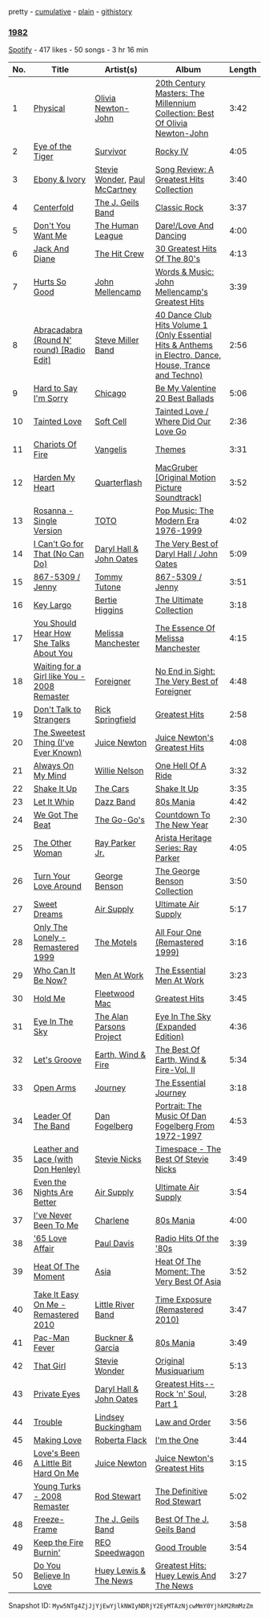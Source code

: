 pretty - [cumulative](/playlists/cumulative/722UH6DU3oigTYKBnfBZSy.md) - [plain](/playlists/plain/722UH6DU3oigTYKBnfBZSy) - [githistory](https://github.githistory.xyz/mackorone/spotify-playlist-archive/blob/main/playlists/plain/722UH6DU3oigTYKBnfBZSy)

### [1982](https://open.spotify.com/playlist/722UH6DU3oigTYKBnfBZSy)

> 

[Spotify](https://open.spotify.com/user/spotify) - 417 likes - 50 songs - 3 hr 16 min

| No. | Title | Artist(s) | Album | Length |
|---|---|---|---|---|
| 1 | [Physical](https://open.spotify.com/track/3FuL7jThtUAjneBm6puQNk) | [Olivia Newton\-John](https://open.spotify.com/artist/4BoRxUdrcgbbq1rxJvvhg9) | [20th Century Masters: The Millennium Collection: Best Of Olivia Newton\-John](https://open.spotify.com/album/5wR3bNU1ycW52RrkP4aAXN) | 3:42 |
| 2 | [Eye of the Tiger](https://open.spotify.com/track/2KH16WveTQWT6KOG9Rg6e2) | [Survivor](https://open.spotify.com/artist/26bcq2nyj5GB7uRr558iQg) | [Rocky IV](https://open.spotify.com/album/3t3BbpFJiGcXl4jI5CRLLA) | 4:05 |
| 3 | [Ebony & Ivory](https://open.spotify.com/track/55CPTPg8SJaIgzcxtvyWdo) | [Stevie Wonder](https://open.spotify.com/artist/7guDJrEfX3qb6FEbdPA5qi), [Paul McCartney](https://open.spotify.com/artist/4STHEaNw4mPZ2tzheohgXB) | [Song Review: A Greatest Hits Collection](https://open.spotify.com/album/0g6DaZtBNmIAiTJGW4n4SR) | 3:40 |
| 4 | [Centerfold](https://open.spotify.com/track/2KCHzneNOkZjY1dxP1kBY4) | [The J\. Geils Band](https://open.spotify.com/artist/69Mj3u4FTUrpyeGNSIaU6F) | [Classic Rock](https://open.spotify.com/album/4m0tVQEuO296yPLtRQBOV2) | 3:37 |
| 5 | [Don't You Want Me](https://open.spotify.com/track/7zhtLp2V3lNXdllknAqbKk) | [The Human League](https://open.spotify.com/artist/1aX2dmV8XoHYCOQRxjPESG) | [Dare!/Love And Dancing](https://open.spotify.com/album/0DhVjSKabBvhgTFPiRYy7F) | 4:00 |
| 6 | [Jack And Diane](https://open.spotify.com/track/7bNBUALnqxUMmS8CPtqoSr) | [The Hit Crew](https://open.spotify.com/artist/76PJKS3IQsf4sSayx2taE0) | [30 Greatest Hits Of The 80's](https://open.spotify.com/album/21I2ovcnifNbMTI9IpjxWT) | 4:13 |
| 7 | [Hurts So Good](https://open.spotify.com/track/3D9aRFIrFGDnBJAmP6ODYW) | [John Mellencamp](https://open.spotify.com/artist/3lPQ2Fk5JOwGWAF3ORFCqH) | [Words & Music: John Mellencamp's Greatest Hits](https://open.spotify.com/album/4apfDLU5QtNOu784u2Z2B5) | 3:39 |
| 8 | [Abracadabra \(Round N' round\) \[Radio Edit\]](https://open.spotify.com/track/5W0KEMRHJtZ03ceY9L9WoT) | [Steve Miller Band](https://open.spotify.com/artist/6QtGlUje9TIkLrgPZrESuk) | [40 Dance Club Hits Volume 1 \(Only Essential Hits & Anthems in Electro, Dance, House, Trance and Techno\)](https://open.spotify.com/album/3ApJT53I05vRuzFoUtYa3E) | 2:56 |
| 9 | [Hard to Say I'm Sorry](https://open.spotify.com/track/6AfRn3a7pJ8z7u8JstNn8R) | [Chicago](https://open.spotify.com/artist/3iDD7bnsjL9J4fO298r0L0) | [Be My Valentine 20 Best Ballads](https://open.spotify.com/album/2LqQ2eSDevVdSUReQMDZ03) | 5:06 |
| 10 | [Tainted Love](https://open.spotify.com/track/1tVzVPIcCFz5QUMGLPHJEc) | [Soft Cell](https://open.spotify.com/artist/6aq8T2RcspxVOGgMrTzjWc) | [Tainted Love / Where Did Our Love Go](https://open.spotify.com/album/1GfUA3buY8Ref28escKLrC) | 2:36 |
| 11 | [Chariots Of Fire](https://open.spotify.com/track/3hBgVOpgET0AGtdwc5D8Qy) | [Vangelis](https://open.spotify.com/artist/4P70aqttdpJ9vuYFDmf7f6) | [Themes](https://open.spotify.com/album/365COQVY3FyrwwOkVUO5Ay) | 3:31 |
| 12 | [Harden My Heart](https://open.spotify.com/track/05pie8YUidROFkxgfc2rzG) | [Quarterflash](https://open.spotify.com/artist/3VJakY5Yw5phAOF4Bada5v) | [MacGruber \[Original Motion Picture Soundtrack\]](https://open.spotify.com/album/7nXlMwvxvGbL4kaxn2Iv9O) | 3:52 |
| 13 | [Rosanna \- Single Version](https://open.spotify.com/track/5WvVKMWLohEnqTzUIn2vsS) | [TOTO](https://open.spotify.com/artist/0PFtn5NtBbbUNbU9EAmIWF) | [Pop Music: The Modern Era 1976\-1999](https://open.spotify.com/album/0Jh7XIEQrNQAXm7a6hbJ1h) | 4:02 |
| 14 | [I Can't Go for That \(No Can Do\)](https://open.spotify.com/track/0yT3JBkQzJNaS2mCXSPI8Z) | [Daryl Hall & John Oates](https://open.spotify.com/artist/77tT1kLj6mCWtFNqiOmP9H) | [The Very Best of Daryl Hall / John Oates](https://open.spotify.com/album/4tUyNf5dGXwY4TaMaxwhqF) | 5:09 |
| 15 | [867\-5309 / Jenny](https://open.spotify.com/track/00MI0oGDVJYM1qWbyUOIhH) | [Tommy Tutone](https://open.spotify.com/artist/1n2LWYgwtGp7EzDapUoniE) | [867\-5309 / Jenny](https://open.spotify.com/album/6lqQzf2MGsTQ577cGXIfcK) | 3:51 |
| 16 | [Key Largo](https://open.spotify.com/track/3aGdlqp8i9lJAWG5nqfhUP) | [Bertie Higgins](https://open.spotify.com/artist/4qzZ6bMrjK27yHGVjs4Pvq) | [The Ultimate Collection](https://open.spotify.com/album/5JzBfIb5htZid0u8x6rhsY) | 3:18 |
| 17 | [You Should Hear How She Talks About You](https://open.spotify.com/track/4FDRce5rrUuAbsC5VKwSkz) | [Melissa Manchester](https://open.spotify.com/artist/78udmCDNaDu5jqfVnBqwia) | [The Essence Of Melissa Manchester](https://open.spotify.com/album/3ZQNGNWrZdPl3xyXlvBVa1) | 4:15 |
| 18 | [Waiting for a Girl like You \- 2008 Remaster](https://open.spotify.com/track/1UrZVcINJBqjKw2rF8V0nm) | [Foreigner](https://open.spotify.com/artist/6IRouO5mvvfcyxtPDKMYFN) | [No End in Sight: The Very Best of Foreigner](https://open.spotify.com/album/4VRXqPaa2ZTwC2AG364RWO) | 4:48 |
| 19 | [Don't Talk to Strangers](https://open.spotify.com/track/0774xlCZ2HBLSSdO5sCZKI) | [Rick Springfield](https://open.spotify.com/artist/6IFXsrXBpwbIqtOUOiAa3p) | [Greatest Hits](https://open.spotify.com/album/1Cpqvpn2sMeWcwr7QImDR6) | 2:58 |
| 20 | [The Sweetest Thing \(I've Ever Known\)](https://open.spotify.com/track/3EFgVWb1TAYP3CF17BB4fU) | [Juice Newton](https://open.spotify.com/artist/4L1z1IcfK7lbqx8izGHaw5) | [Juice Newton's Greatest Hits](https://open.spotify.com/album/0fSvQOkU8rRgcsW6MerdVw) | 4:08 |
| 21 | [Always On My Mind](https://open.spotify.com/track/3mmn1eswXMsJec8POXQb7p) | [Willie Nelson](https://open.spotify.com/artist/5W5bDNCqJ1jbCgTxDD0Cb3) | [One Hell Of A Ride](https://open.spotify.com/album/4Jh0a4YXdXmIMaB0oIWyqv) | 3:32 |
| 22 | [Shake It Up](https://open.spotify.com/track/5OWokvF4QOqMDQ8ByQsm6V) | [The Cars](https://open.spotify.com/artist/6DCIj8jNaNpBz8e5oKFPtp) | [Shake It Up](https://open.spotify.com/album/4lDlCfyIhAXwP3hO2GVUaw) | 3:35 |
| 23 | [Let It Whip](https://open.spotify.com/track/3bzwN2zFR5eF9tdNKSnbd4) | [Dazz Band](https://open.spotify.com/artist/4n7L1vYXp4Dt0HfxaLBj9l) | [80s Mania](https://open.spotify.com/album/5hgzC9IxDx8wcos3LTGrCh) | 4:42 |
| 24 | [We Got The Beat](https://open.spotify.com/track/3BI2g3xaStu8g05HwlnvaZ) | [The Go\-Go's](https://open.spotify.com/artist/2mG8HHQ9S9kcbjcrb5N1FE) | [Countdown To The New Year](https://open.spotify.com/album/5FXKTAsu4P2YjPKyuHr9Sl) | 2:30 |
| 25 | [The Other Woman](https://open.spotify.com/track/2vF3jM9QmkU1DcUu7vr8tv) | [Ray Parker Jr.](https://open.spotify.com/artist/0NyzfcGDZZ6GM25EBG9BYK) | [Arista Heritage Series: Ray Parker](https://open.spotify.com/album/1Fq1oCtmlSQabl1zIdoWCg) | 4:05 |
| 26 | [Turn Your Love Around](https://open.spotify.com/track/6a899bXlCuViXW2Qs8Rdqo) | [George Benson](https://open.spotify.com/artist/4N8BwYTEC6XqykGvXXlmfv) | [The George Benson Collection](https://open.spotify.com/album/1IcNxT9zu74BfNhuHD9MBN) | 3:50 |
| 27 | [Sweet Dreams](https://open.spotify.com/track/0lQBXClJb9Z0gyzFXyohVB) | [Air Supply](https://open.spotify.com/artist/4xXCRXOfQKQ2gjWxNhNzYW) | [Ultimate Air Supply](https://open.spotify.com/album/5PXeBHFjvr8EykHfFxJMje) | 5:17 |
| 28 | [Only The Lonely \- Remastered 1999](https://open.spotify.com/track/1BZMMt9H0TheQGWQy44KmO) | [The Motels](https://open.spotify.com/artist/6scOultrkXrQsClcbGKM7e) | [All Four One \(Remastered 1999\)](https://open.spotify.com/album/1HRjCO61kfHWX3Atps1lQz) | 3:16 |
| 29 | [Who Can It Be Now?](https://open.spotify.com/track/29r3fDexnrto7WABfpblNH) | [Men At Work](https://open.spotify.com/artist/0f3EsoviYnRKTkmayI3cux) | [The Essential Men At Work](https://open.spotify.com/album/30aG9Rjezn1vxaYXrB8j3d) | 3:23 |
| 30 | [Hold Me](https://open.spotify.com/track/4kRMsLX7bJqjIfK44qJ9h6) | [Fleetwood Mac](https://open.spotify.com/artist/08GQAI4eElDnROBrJRGE0X) | [Greatest Hits](https://open.spotify.com/album/0LfM3PGkXE6KvJEE1HkOnz) | 3:45 |
| 31 | [Eye In The Sky](https://open.spotify.com/track/39qYD4J4BKvZMQgxfXl5bv) | [The Alan Parsons Project](https://open.spotify.com/artist/2m62cc253Xvd9qYQ8d2X3d) | [Eye In The Sky \(Expanded Edition\)](https://open.spotify.com/album/4BGd9BmpePqeSfHLeYiCDr) | 4:36 |
| 32 | [Let's Groove](https://open.spotify.com/track/4ZXxmmsp1Nd7ejbHs2BNBG) | [Earth, Wind & Fire](https://open.spotify.com/artist/4QQgXkCYTt3BlENzhyNETg) | [The Best Of Earth, Wind & Fire\-Vol\. II](https://open.spotify.com/album/6rxdEnk6m2P66BxcXsQbNs) | 5:34 |
| 33 | [Open Arms](https://open.spotify.com/track/1m2INxep6LfNa25OEg5jZl) | [Journey](https://open.spotify.com/artist/0rvjqX7ttXeg3mTy8Xscbt) | [The Essential Journey](https://open.spotify.com/album/5pfpXvoJtSIFrbPIoBEv3R) | 3:18 |
| 34 | [Leader Of The Band](https://open.spotify.com/track/6mxla84PBUMF4rrebq5kP4) | [Dan Fogelberg](https://open.spotify.com/artist/0cA5Tg15TwARIRZeiNT1RO) | [Portrait: The Music Of Dan Fogelberg From 1972\-1997](https://open.spotify.com/album/3xzrUc5WHC8dv9UmiUWxH1) | 4:53 |
| 35 | [Leather and Lace \(with Don Henley\)](https://open.spotify.com/track/2npStoMbQxG1LcIeF4PZrj) | [Stevie Nicks](https://open.spotify.com/artist/7crPfGd2k81ekOoSqQKWWz) | [Timespace \- The Best Of Stevie Nicks](https://open.spotify.com/album/2zLZzOfiwQ4hnPCu2gVtKB) | 3:49 |
| 36 | [Even the Nights Are Better](https://open.spotify.com/track/7lPh1t9NAKuHxiUrrDbHhj) | [Air Supply](https://open.spotify.com/artist/4xXCRXOfQKQ2gjWxNhNzYW) | [Ultimate Air Supply](https://open.spotify.com/album/5PXeBHFjvr8EykHfFxJMje) | 3:54 |
| 37 | [I've Never Been To Me](https://open.spotify.com/track/5D1ke8QuVinJEZJ0AZZtxD) | [Charlene](https://open.spotify.com/artist/6V3LuodmG70Gbx6FvEWPo8) | [80s Mania](https://open.spotify.com/album/5hgzC9IxDx8wcos3LTGrCh) | 4:00 |
| 38 | ['65 Love Affair](https://open.spotify.com/track/5nBp8F6tekSrnFg8G2Pvug) | [Paul Davis](https://open.spotify.com/artist/6EJmqnuK0r6qiAevFFiNNR) | [Radio Hits Of the '80s](https://open.spotify.com/album/4OhFkx7dTPfj0BXerfldyk) | 3:39 |
| 39 | [Heat Of The Moment](https://open.spotify.com/track/2IcvvNK6aZ1uMwTAz5zXJx) | [Asia](https://open.spotify.com/artist/1bdytLV3FPjyhfrb6BhMej) | [Heat Of The Moment: The Very Best Of Asia](https://open.spotify.com/album/39fq7lGlkLiOdYrQrukMfs) | 3:52 |
| 40 | [Take It Easy On Me \- Remastered 2010](https://open.spotify.com/track/5p0Et9J14mQUaqZsNiFlsY) | [Little River Band](https://open.spotify.com/artist/6clbbhnIqpHnqxwtOWcilg) | [Time Exposure \(Remastered 2010\)](https://open.spotify.com/album/76BubGTTioRfDDSyzPpnVM) | 3:47 |
| 41 | [Pac\-Man Fever](https://open.spotify.com/track/0ezj1tzoEWr8Vp20hozP3h) | [Buckner & Garcia](https://open.spotify.com/artist/3byVCnJiYgvRU7y5VsMHJI) | [80s Mania](https://open.spotify.com/album/5hgzC9IxDx8wcos3LTGrCh) | 3:49 |
| 42 | [That Girl](https://open.spotify.com/track/41R8wVfgdViMGnjId2xDMp) | [Stevie Wonder](https://open.spotify.com/artist/7guDJrEfX3qb6FEbdPA5qi) | [Original Musiquarium](https://open.spotify.com/album/6QnqUBcQocB0U3nl8eBVjm) | 5:13 |
| 43 | [Private Eyes](https://open.spotify.com/track/098DRq2EpYSun5kAj7NfWa) | [Daryl Hall & John Oates](https://open.spotify.com/artist/77tT1kLj6mCWtFNqiOmP9H) | [Greatest Hits\-\-Rock 'n' Soul, Part 1](https://open.spotify.com/album/0BxQmgBw5pRSPqExqEkxnl) | 3:28 |
| 44 | [Trouble](https://open.spotify.com/track/04ijIUVdT4Qy1SBWFUPROY) | [Lindsey Buckingham](https://open.spotify.com/artist/3Dzj993UEz8Z5ovxuirzFO) | [Law and Order](https://open.spotify.com/album/38UhlwlFmxKBRVCUdaY21m) | 3:56 |
| 45 | [Making Love](https://open.spotify.com/track/1UpKK7U9ow2K1G6qNw9wnW) | [Roberta Flack](https://open.spotify.com/artist/0W498bDDNlJIrYMKXdpLHA) | [I'm the One](https://open.spotify.com/album/5A00qXuqxWrO4NvSkBZfq4) | 3:44 |
| 46 | [Love's Been A Little Bit Hard On Me](https://open.spotify.com/track/37zpChlZkoFuScXLoiu0WE) | [Juice Newton](https://open.spotify.com/artist/4L1z1IcfK7lbqx8izGHaw5) | [Juice Newton's Greatest Hits](https://open.spotify.com/album/0fSvQOkU8rRgcsW6MerdVw) | 3:15 |
| 47 | [Young Turks \- 2008 Remaster](https://open.spotify.com/track/5n1amEDwVKucAGMqePk9yN) | [Rod Stewart](https://open.spotify.com/artist/2y8Jo9CKhJvtfeKOsYzRdT) | [The Definitive Rod Stewart](https://open.spotify.com/album/16B8kK28QgKIYTb7XyLMuj) | 5:02 |
| 48 | [Freeze\-Frame](https://open.spotify.com/track/4QiBSGoonOPoCcldn0DYCq) | [The J\. Geils Band](https://open.spotify.com/artist/69Mj3u4FTUrpyeGNSIaU6F) | [Best Of The J\. Geils Band](https://open.spotify.com/album/2FZfWyxQuzOcmwzrxlqKRp) | 3:58 |
| 49 | [Keep the Fire Burnin'](https://open.spotify.com/track/07wMk0CZVZRMqhF66r40Z8) | [REO Speedwagon](https://open.spotify.com/artist/55vs7NT1KxcFjbMC4y202E) | [Good Trouble](https://open.spotify.com/album/2jfKXB9MYWMcVnxa1dBXnR) | 3:54 |
| 50 | [Do You Believe In Love](https://open.spotify.com/track/1Flq3q4sDw3EYqk8Z9agIe) | [Huey Lewis & The News](https://open.spotify.com/artist/7A9yZMTrFZcgEWAX2kBfK6) | [Greatest Hits: Huey Lewis And The News](https://open.spotify.com/album/0u34k1ANjgZ47uQfG9yaLj) | 3:27 |

Snapshot ID: `Myw5NTg4ZjJjYjEwYjlkNWIyNDRjY2EyMTAzNjcwMmY0YjhkM2RmMzZm`
